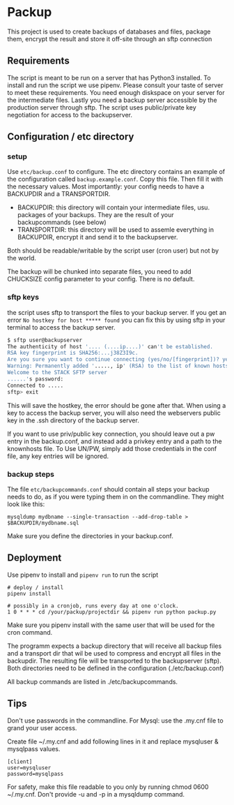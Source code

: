 # Packup
This project is used to create backups of databases and files, package them, encrypt the result and store it off-site through an sftp connection

## Requirements
The script is meant to be run on a server that has Python3 installed. To install and run the script we use pipenv. Please consult your taste of server to meet these requirements. You need enough diskspace on your server for the intermediate files. Lastly you need a backup server accessible by the production server through sftp. The script uses public/private key negotiation for access to the backupserver.


## Configuration / etc directory
### setup
Use `etc/backup.conf` to configure. The etc directory contains an example of the configuration called `backup.example.conf`. Copy this file. Then fill it with the necessary values.
Most importantly: your config needs to have a BACKUPDIR and a TRANSPORTDIR. 
- BACKUPDIR: this directory will contain your intermediate files, usu. packages of your backups. They are the result of your backupcommands (see below)
- TRANSPORTDIR: this directory will be used to assemle everything in BACKUPDIR, encrypt it and send it to the backupserver.

Both should be readable/writable by the script user (cron user) but not by the world.

The backup will be chunked into separate files, you need to add CHUCKSIZE config parameter to your config. There is no default.

### sftp keys
the script uses sftp to transport the files to your backup server. If you get an error `No hostkey for host ***** found` you can fix this by using sftp in your terminal to access the backup server. 
```bash
$ sftp user@backupserver
The authenticity of host '.... (....ip....)' can't be established.
RSA key fingerprint is SHA256:...j38Z3I9c.
Are you sure you want to continue connecting (yes/no/[fingerprint])? yes
Warning: Permanently added '....., ip' (RSA) to the list of known hosts.
Welcome to the STACK SFTP server
......'s password: 
Connected to .....
sftp> exit
```
This will save the hostkey, the error should be gone after that. 
When using a key to access the backup server, you will also need the webservers public key in the .ssh directory of the backup server. 

If you want to use priv/public key connection, you should leave out a pw entry in the backup.conf, and instead add a privkey entry and a path to the knownhosts file. 
To Use UN/PW, simply add those credentials in the conf file, any key entries will be ignored. 

### backup steps
The file `etc/backupcommands.conf` should contain all steps your backup needs to do, as if you were typing them in on the commandline. They might look like this: 
```commandline
mysqldump mydbname --single-transaction --add-drop-table > $BACKUPDIR/mydbname.sql
```
Make sure you define the directories in your backup.conf.
    
## Deployment
Use pipenv to install and `pipenv run` to run the script
```
# deploy / install
pipenv install

# possibly in a cronjob, runs every day at one o'clock.
1 0 * * * cd /your/packup/projectdir && pipenv run python packup.py
```
Make sure you pipenv install with the same user that will be used for the cron command.

The programm expects a backup directory that will receive all backup files and a transport dir that wil be used to compress and encrypt all files in the backupdir. The resulting file will be transported to the backupserver (sftp). Both directories need to be defined in the configuration (./etc/backup.conf)

All backup commands are listed in ./etc/backupcommands. 

## Tips
Don't use passwords in the commandline. For Mysql: use the .my.cnf file to grand your user access.

Create file ~/.my.cnf and add following lines in it and replace mysqluser & mysqlpass values.
```
[client]
user=mysqluser
password=mysqlpass
```
For safety, make this file readable to you only by running chmod 0600 ~/.my.cnf. Don't provide -u and -p in a mysqldump command.   
